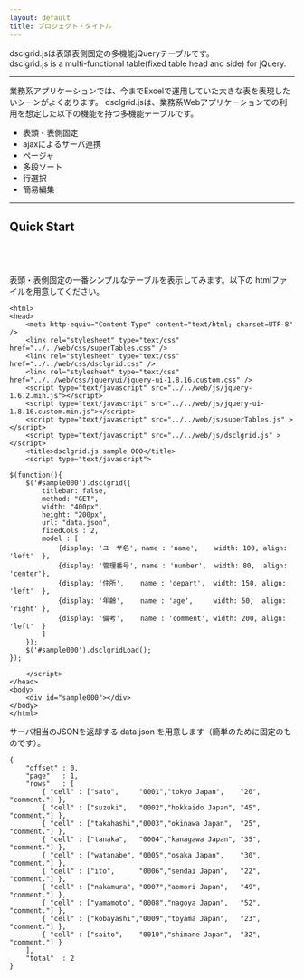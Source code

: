 ```yaml
---
layout: default
title: プロジェクト・タイトル
---
```

 
dsclgrid.jsは表頭表側固定の多機能jQueryテーブルです。  
dsclgrid.js is a multi-functional table(fixed table head and side) for jQuery.

-----

業務系アプリケーションでは、今までExcelで運用していた大きな表を表現したいシーンがよくあります。
dsclgrid.jsは、業務系Webアプリケーションでの利用を想定した以下の機能を持つ多機能テーブルです。

-   表頭・表側固定
-   ajaxによるサーバ連携
-   ページャ
-   多段ソート
-   行選択
-   簡易編集

-----

Quick Start
-----

<script type="text/javascript">
$(function(){
    $('#sample000').dsclgrid({
        method: "GET",
        titlebar: false,
        width: "400px",
        height: "200px",
        url: "sample/000/data.json",
        fixedCols : 2,
        model : [
            {display: 'ユーザ名', name : 'name',    width: 100, align: 'left'  },
            {display: '管理番号', name : 'number',  width: 80,  align: 'center'},
            {display: '住所',    name : 'depart',  width: 150, align: 'left'  },
            {display: '年齢',    name : 'age',     width: 50,  align: 'right' },
            {display: '備考',    name : 'comment', width: 200, align: 'left'  }
        ]
    });
    $('#sample000').dsclgridLoad();
});
</script>
<div style="padding:20px;"><div id="sample000"></div></div>

表頭・表側固定の一番シンプルなテーブルを表示してみます。以下の htmlファイルを用意してください。

    <html>
    <head>
        <meta http-equiv="Content-Type" content="text/html; charset=UTF-8" />
        <link rel="stylesheet" type="text/css" href="../../web/css/superTables.css" />
        <link rel="stylesheet" type="text/css" href="../../web/css/dsclgrid.css" />
        <link rel="stylesheet" type="text/css" href="../../web/css/jqueryui/jquery-ui-1.8.16.custom.css" />
        <script type="text/javascript" src="../../web/js/jquery-1.6.2.min.js"></script>
        <script type="text/javascript" src="../../web/js/jquery-ui-1.8.16.custom.min.js"></script>
        <script type="text/javascript" src="../../web/js/superTables.js" ></script>
        <script type="text/javascript" src="../../web/js/dsclgrid.js" ></script>
        <title>dsclgrid.js sample 000</title>
        <script type="text/javascript">
    
    $(function(){
        $('#sample000').dsclgrid({
            titlebar: false,
            method: "GET",
            width: "400px",
            height: "200px",
            url: "data.json",
            fixedCols : 2,
            model : [
                {display: 'ユーザ名', name : 'name',    width: 100, align: 'left'  },
                {display: '管理番号', name : 'number',  width: 80,  align: 'center'},
                {display: '住所',    name : 'depart',  width: 150, align: 'left'  },
                {display: '年齢',    name : 'age',     width: 50,  align: 'right' },
                {display: '備考',    name : 'comment', width: 200, align: 'left'  }
            ]
        });
        $('#sample000').dsclgridLoad();
    });
    	
        </script>
    </head>
    <body>
        <div id="sample000"></div>
    </body>
    </html>

サーバ相当のJSONを返却する data.json を用意します（簡単のために固定のものです）。

    {
        "offset" : 0,
        "page"   : 1,
        "rows"   : [
            { "cell" : ["sato",     "0001","tokyo Japan",    "20", "comment."] },
            { "cell" : ["suzuki",   "0002","hokkaido Japan", "45", "comment."] },
            { "cell" : ["takahashi","0003","okinawa Japan",  "25", "comment."] },
            { "cell" : ["tanaka",   "0004","kanagawa Japan", "35", "comment."] },
            { "cell" : ["watanabe", "0005","osaka Japan",    "30", "comment."] },
            { "cell" : ["ito",      "0006","sendai Japan",   "22", "comment."] },
            { "cell" : ["nakamura", "0007","aomori Japan",   "49", "comment."] },
            { "cell" : ["yamamoto", "0008","nagoya Japan",   "52", "comment."] },
            { "cell" : ["kobayashi","0009","toyama Japan",   "23", "comment."] },
            { "cell" : ["saito",    "0010","shimane Japan",  "32", "comment."] }
        ],
        "total"  : 2
    }
